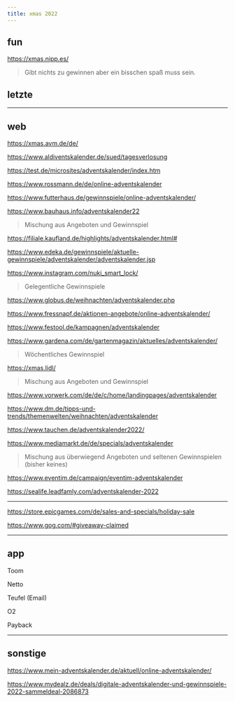 ```yaml
---
title: xmas 2022
---
```

## fun  
  
https://xmas.nipp.es/  
> Gibt nichts zu gewinnen aber ein bisschen spaß muss sein.  
  
  
## letzte  

---
   
## web 

https://xmas.avm.de/de/

https://www.aldiventskalender.de/sued/tagesverlosung

https://test.de/microsites/adventskalender/index.htm

https://www.rossmann.de/de/online-adventskalender

https://www.futterhaus.de/gewinnspiele/online-adventskalender/

https://www.bauhaus.info/adventskalender22
> Mischung aus Angeboten und Gewinnspiel

https://filiale.kaufland.de/highlights/adventskalender.html#

https://www.edeka.de/gewinnspiele/aktuelle-gewinnspiele/adventskalender/adventskalender.jsp

https://www.instagram.com/nuki_smart_lock/
> Gelegentliche Gewinnspiele 

https://www.globus.de/weihnachten/adventskalender.php

https://www.fressnapf.de/aktionen-angebote/online-adventskalender/

https://www.festool.de/kampagnen/adventskalender

https://www.gardena.com/de/gartenmagazin/aktuelles/adventskalender/
> Wöchentliches Gewinnspiel

https://xmas.lidl/
> Mischung aus Angeboten und Gewinnspiel

https://www.vorwerk.com/de/de/c/home/landingpages/adventskalender

https://www.dm.de/tipps-und-trends/themenwelten/weihnachten/adventskalender

https://www.tauchen.de/adventskalender2022/

https://www.mediamarkt.de/de/specials/adventskalender
> Mischung aus überwiegend Angeboten und seltenen Gewinnspielen (bisher keines)

https://www.eventim.de/campaign/eventim-adventskalender

https://sealife.leadfamly.com/adventskalender-2022   
 
---

https://store.epicgames.com/de/sales-and-specials/holiday-sale  
 
https://www.gog.com/#giveaway-claimed

    
---

## app

Toom

Netto

Teufel (Email)

O2

Payback

---

## sonstige

https://www.mein-adventskalender.de/aktuell/online-adventskalender/

https://www.mydealz.de/deals/digitale-adventskalender-und-gewinnspiele-2022-sammeldeal-2086873
